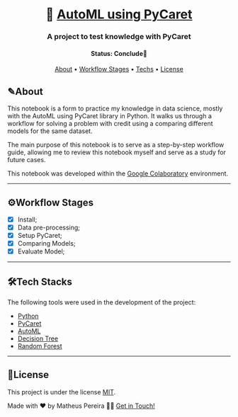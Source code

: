 <h1 align="center">
   🤖 <a href="#"> AutoML using PyCaret</a>
</h1>

<h3 align="center">
  A project to test knowledge with PyCaret
</h3>

<h4 align="center"> 
	 Status: Conclude🚀
</h4>

<p align="center">
 <a href="#about">About</a> •
 <a href="#workflow-stages">Workflow Stages</a> •
 <a href="#techs">Techs</a> • 
 <a href="#license">License</a>
</p>


## ✎About

This notebook is a form to practice my knowledge in data science, mostly with the AutoML using PyCaret library in Python. It walks us through a workflow for solving a problem with credit using a comparing different models for the same dataset. 

The main purpose of this notebook is to serve as a step-by-step workflow guide, allowing me to review this notebook myself and serve as a study for future cases.

This notebook was developed within the [Google Colaboratory](https://colab.research.google.com/drive/10ejzuf_4Vgnn_65nrWpEv-XsSVOaZRkA?usp=sharing) environment. 

---

## ⚙Workflow Stages

- [x]  Install;
- [x]  Data pre-processing;
- [x]  Setup PyCaret;
- [x]  Comparing Models;
- [x]  Evaluate Model;

---

## 🛠Tech Stacks

The following tools were used in the development of the project:

-   [Python](https://www.python.org/)
-   [PyCaret](https://pycaret.org)
-   [AutoML](https://www.bizety.com/2020/06/16/open-source-automl-tools-autogluon-transmogrifai-auto-sklearn-and-nni/) 
-   [Decision Tree](https://scikit-learn.org/stable/modules/tree.html)
-   [Random Forest](https://towardsdatascience.com/understanding-random-forest-58381e0602d2)
  
---

## 📝License

This project is under the license [MIT](./LICENSE).

Made with ❤️ by Matheus Pereira 👋🏽 [Get in Touch!](www.linkedin.com/in/matheus-de-medeiros-pereira-52b245140)
